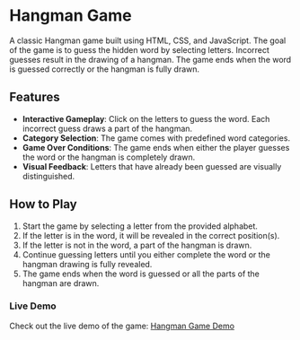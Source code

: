 # Hangman Game

A classic Hangman game built using HTML, CSS, and JavaScript. The goal of the game is to guess the hidden word by selecting letters. Incorrect guesses result in the drawing of a hangman. The game ends when the word is guessed correctly or the hangman is fully drawn.

## Features

- **Interactive Gameplay**: Click on the letters to guess the word. Each incorrect guess draws a part of the hangman.
- **Category Selection**: The game comes with predefined word categories.
- **Game Over Conditions**: The game ends when either the player guesses the word or the hangman is completely drawn.
- **Visual Feedback**: Letters that have already been guessed are visually distinguished.

## How to Play

1. Start the game by selecting a letter from the provided alphabet.
2. If the letter is in the word, it will be revealed in the correct position(s).
3. If the letter is not in the word, a part of the hangman is drawn.
4. Continue guessing letters until you either complete the word or the hangman drawing is fully revealed.
5. The game ends when the word is guessed or all the parts of the hangman are drawn.

### Live Demo
Check out the live demo of the game: [Hangman Game Demo](https://abdelsalam-ebrahim.github.io/Hangman-Game/)
